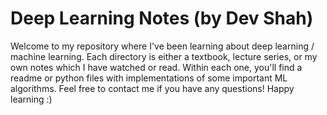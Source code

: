# Deep Learning Notes (by Dev Shah)

Welcome to my repository where I've been learning about deep learning / machine learning. Each directory is either a textbook, lecture series, or my own notes which I have watched or read. Within each one, you'll find a readme or python files with implementations of some important ML algorithms. Feel free to contact me if you have any questions! Happy learning :)